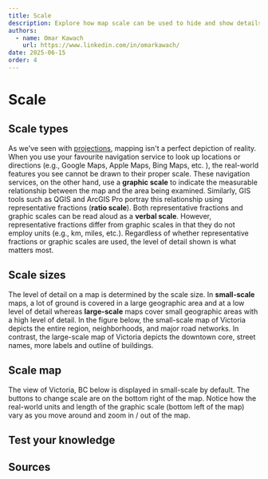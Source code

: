 ```yaml
---
title: Scale
description: Explore how map scale can be used to hide and show details on a map.
authors:
  - name: Omar Kawach
    url: https://www.linkedin.com/in/omarkawach/
date: 2025-06-15
order: 4
---
```


# Scale

## Scale types

As we've seen with [projections](/lessons/projections), mapping isn't a perfect depiction of reality. When you use your favourite navigation service to look up locations or directions (e.g., Google Maps, Apple Maps, Bing Maps, etc. ), the real-world features you see cannot be drawn to their proper scale. These navigation services, on the other hand, use a **graphic scale** to indicate the measurable relationship between the map and the area being examined. Similarly, GIS tools such as QGIS and ArcGIS Pro portray this relationship using representative fractions (**ratio scale**). Both representative fractions and graphic scales can be read aloud as a **verbal scale**. However, representative fractions differ from graphic scales in that they do not employ units (e.g., km, miles, etc.). Regardless of whether representative fractions or graphic scales are used, the level of detail shown is what matters most.

## Scale sizes

The level of detail on a map is determined by the scale size. In **small-scale** maps, a lot of ground is covered in a large geographic area and at a low level of detail whereas **large-scale** maps cover small geographic areas with a high level of detail. In the figure below, the small-scale map of Victoria depicts the entire region, neighborhoods, and major road networks. In contrast, the large-scale map of Victoria depicts the downtown core, street names, more labels and outline of buildings.

<ContentFigure 
   :imgSrc="'/assets/images/scale.png'" 
   :description="'Small scale versus large scale Victoria, BC'"
/>

## Scale map

The view of Victoria, BC below is displayed in small-scale by default. The buttons to change scale are on the bottom right of the map. Notice how the real-world units and length of the graphic scale (bottom left of the map) vary as you move around and zoom in / out of the map.

<ScaleMap />

## Test your knowledge

<Quiz :quiz-data="
    {
        questions: [
            {
            question: 'When you select the small-scale button, what is the graphic scale\'s length (or map distance) and ground distance?',
            options: [
                {
                answer: 'The map distance is approximately 1 centimeter and the ground distance is 2 miles',
                key: 1
                },
                {
                answer: 'The map distance is approximately 1 centimeter and the ground distance is 2 kilometers',
                key: 2
                }
            ],
            correctAnswer: 2
            },
            {
            question: 'When you select the small-scale button, what is the verbal scale?',
            options: [
                {
                answer: 'One centimeter corresponds to 2 kilometers',
                key: 1
                },
                {
                answer: 'One centimeter corresponds to 2 miles',
                key: 2
                }
            ],
            correctAnswer: 1
            },
            {
            question: 'When you select the small-scale button, what is the ratio scale? Hint: Convert ___ km to ___ cm and then divide 1 cm by ___ cm',
            options: [
                {
                answer: '1:200,000 or 1/200,000',
                key: 1
                },
                {
                answer: '1:150,000 or 1/150,000',
                key: 2
                }
            ],
            correctAnswer: 1
            },
            {
            question: 'When you select the large-scale button, what is the graphic scale\'s length (or map distance) and ground distance?',
            options: [
                {
                answer: 'The map distance is approximately 1 centimeter and the ground distance is 300 meters',
                key: 1
                },
                {
                answer: 'The map distance is approximately 1 centimeter and the ground distance is 300 feet',
                key: 2
                }
            ],
            correctAnswer: 1
            },
            {
            question: 'When you select the small-scale button, what is the verbal scale?',
            options: [
                {
                answer: 'One centimeter corresponds to 300 meters',
                key: 1
                },
                {
                answer: 'One centimeter corresponds to 300 feet',
                key: 2
                }
            ],
            correctAnswer: 1
            },
            {
            question: 'When you select the small-scale button, what is the ratio scale? Hint: Convert ___ km to ___ cm and then divide 1 cm by ___ cm',
            options: [
                {
                answer: '1:30,000 or 1/30,000',
                key: 1
                },
                {
                answer: '1:60,000 or 1/60,000',
                key: 2
                }
            ],
            correctAnswer: 1
            },
            {
            question: 'If the map distance for the large-scale button\'s view was 0.75 cm, what would the ratio scale be?',
            options: [
                {
                answer: '1:20,000 or 1/20,000',
                key: 1
                },
                {
                answer: '1:40,000 or 1/40,000',
                key: 2
                }
            ],
            correctAnswer: 2
            }
        ]
    }" 
/>

## Sources

<Sources 
  :sources="
    [{
        title: 'Map Scale',
        author: 'Geokov',
        url: 'https://desktop.arcgis.com/en/arcmap/latest/map/projections/mercator.htm',
    },
    {
        title: 'Converting Between Scale Types',
        author: 'Metal Detecting World',
        url: 'https://www.metaldetectingworld.com/convert_map_scale_p1.shtml ',
    },
    {
        title: 'Map Scale, Directions',
        author: 'Western University',
        url: 'https://instruct.uwo.ca/geog/2240/lecture2.htm',
    },
    {
        title: 'Map Scale Calculator',
        author: 'Map Tools',
        url: 'https://www.maptools.com/scale_calculator',
    }]"
/>
